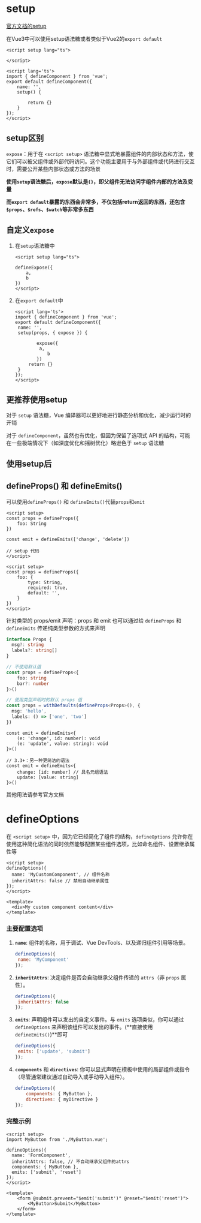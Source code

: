 # setup

[官方文档的setup](https://cn.vuejs.org/api/sfc-script-setup.html "script-setup")

在Vue3中可以使用setup语法糖或者类似于Vue2的`export default`

```vue
<script setup lang="ts">

</script>
```

```vue
<script lang='ts'>
import { defineComponent } from 'vue';
export default defineComponent({
	name: '',
	setup() {
		
		return {}
	}
});
</script>
```



## setup区别

`expose`：用于在 `<script setup>` 语法糖中显式地暴露组件的内部状态和方法，使它们可以被父组件或外部代码访问。这个功能主要用于与外部组件或代码进行交互时，需要公开某些内部状态或方法的场景

**使用`setup`语法糖后，`expose`默认是`{}`，即父组件无法访问字组件内部的方法及变量**

**而`export default`暴露的东西会非常多，不仅包括return返回的东西，还包含`$props`、`$refs`、`$watch`等非常多东西**



## 自定义`expose`

1. 在`setup`语法糖中

   ```vue
   <script setup lang="ts">
   
   defineExpose({
       a,
       b
   })
   </script>
   ```

2. 在`export default`中

   ```vue
   <script lang='ts'>
   import { defineComponent } from 'vue';
   export default defineComponent({
   	name: '',
   	setup(props, { expose }) {
   		
           expose({
           	a,
               b
           })
   		return {}
   	}
   });
   </script>
   ```

   

## 更推荐使用setup

对于 `setup` 语法糖，Vue 编译器可以更好地进行静态分析和优化，减少运行时的开销

对于 `defineComponent`，虽然也有优化，但因为保留了选项式 API 的结构，可能在一些极端情况下（如深度优化和摇树优化）略逊色于 `setup` 语法糖



## 使用setup后

## defineProps() 和 defineEmits()

可以使用`defineProps()` 和 `defineEmits()`代替`props`和`emit`

```vue
<script setup>
const props = defineProps({
	foo: String
})

const emit = defineEmits(['change', 'delete'])

// setup 代码
</script>
```

```vue
<script setup>
const props = defineProps({
	foo: {
		type: String,
		required: true,
		default: '',
	}
})
</script>
```

针对类型的 props/emit 声明：props 和 emit 也可以通过给 `defineProps` 和 `defineEmits` 传递纯类型参数的方式来声明

```typescript
interface Props {
  msg?: string
  labels?: string[]
}

// 不使用默认值
const props = defineProps<{
    foo: string
    bar?: number
}>()

// 使用类型声明时的默认 props 值
const props = withDefaults(defineProps<Props>(), {
  msg: 'hello',
  labels: () => ['one', 'two']
})
```

```vue
const emit = defineEmits<{
    (e: 'change', id: number): void
    (e: 'update', value: string): void
}>()

// 3.3+：另一种更简洁的语法
const emit = defineEmits<{
    change: [id: number] // 具名元组语法
    update: [value: string]
}>()
```

其他用法请参考官方文档



# defineOptions

在 `<script setup>` 中，因为它已经简化了组件的结构，`defineOptions` 允许你在使用这种简化语法的同时依然能够配置某些组件选项，比如命名组件、设置继承属性等

```vue
<script setup>
defineOptions({
  name: 'MyCustomComponent', // 组件名称
  inheritAttrs: false // 禁用自动继承属性
});
</script>

<template>
  <div>My custom component content</div>
</template>
```

### 主要配置选项

1. **`name`**: 组件的名称，用于调试、Vue DevTools、以及递归组件引用等场景。

   ```javascript
   defineOptions({
   	name: 'MyComponent'
   });
   ```

2. **`inheritAttrs`**: 决定组件是否会自动继承父组件传递的 `attrs`（非 `props` 属性）。

   ```javascript
   defineOptions({
   	inheritAttrs: false
   });
   ```

3. **`emits`**: 声明组件可以发出的自定义事件。与 `emits` 选项类似，你可以通过 `defineOptions` 来声明该组件可以发出的事件。(**直接使用`defineEmits()`)**即可

   ```javascript
   defineOptions({
   	emits: ['update', 'submit']
   });
   ```

4. **`components`** 和 **`directives`**: 你可以显式声明在模板中使用的局部组件或指令（尽管通常建议通过自动导入或手动导入组件）。

   ```javascript
   defineOptions({
       components: { MyButton },
       directives: { myDirective }
   });
   ```

### 完整示例

```vue
<script setup>
import MyButton from './MyButton.vue';

defineOptions({
  name: 'FormComponent',
  inheritAttrs: false, // 不自动继承父组件的attrs
  components: { MyButton },
  emits: ['submit', 'reset']
});
</script>

<template>
    <form @submit.prevent="$emit('submit')" @reset="$emit('reset')">
    	<MyButton>Submit</MyButton>
    </form>
</template>
```